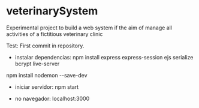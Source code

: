 # veterinarySystem

Experimental project to build a web system if the aim of manage all activities of a fictitious veterinary clinic

Test: First commit in repository.

- instalar dependencias:
  npm install express express-session ejs serialize bcrypt live-server

npm install nodemon --save-dev

- iniciar servidor:
  npm start

- no navegador:
  localhost:3000
